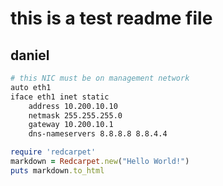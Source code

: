 this is a test readme file
====

daniel
----

```bash
# this NIC must be on management network
auto eth1
iface eth1 inet static
    address 10.200.10.10
    netmask 255.255.255.0
    gateway 10.200.10.1
    dns-nameservers 8.8.8.8 8.8.4.4
```


```ruby
require 'redcarpet'
markdown = Redcarpet.new("Hello World!")
puts markdown.to_html
```
